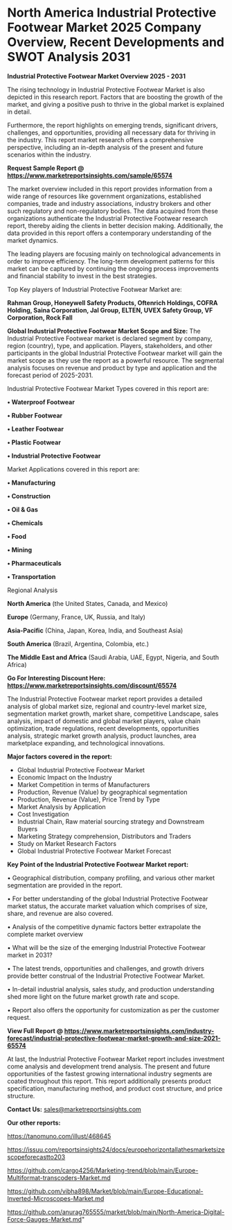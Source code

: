 # North America Industrial Protective Footwear Market 2025 Company Overview, Recent Developments and SWOT Analysis 2031

<Strong> Industrial Protective Footwear Market Overview 2025 - 2031</strong>

The rising technology in Industrial Protective Footwear Market is also depicted in this research report. Factors that are boosting the growth of the market, and giving a positive push to thrive in the global market is explained in detail.

Furthermore, the report highlights on emerging trends, significant drivers, challenges, and opportunities, providing all necessary data for thriving in the industry. This report market research offers a comprehensive perspective, including an in-depth analysis of the present and future scenarios within the industry.

<strong>Request Sample Report @ <a href=https://www.marketreportsinsights.com/sample/65574>https://www.marketreportsinsights.com/sample/65574</a></strong>

The market overview included in this report provides information from a wide range of resources like government organizations, established companies, trade and industry associations, industry brokers and other such regulatory and non-regulatory bodies. The data acquired from these organizations authenticate the Industrial Protective Footwear research report, thereby aiding the clients in better decision making. Additionally, the data provided in this report offers a contemporary understanding of the market dynamics.

The leading players are focusing mainly on technological advancements in order to improve efficiency. The long-term development patterns for this market can be captured by continuing the ongoing process improvements and financial stability to invest in the best strategies.

Top Key players of Industrial Protective Footwear Market are:

<strong>Rahman Group, Honeywell Safety Products, Oftenrich Holdings, COFRA Holding, Saina Corporation, Jal Group, ELTEN, UVEX Safety Group, VF Corporation, Rock Fall</strong>

<strong><b>Global Industrial Protective Footwear Market Scope and Size:</b></strong>
The Industrial Protective Footwear market is declared segment by company, region (country), type, and application. Players, stakeholders, and other participants in the global Industrial Protective Footwear market will gain the market scope as they use the report as a powerful resource. The segmental analysis focuses on revenue and product by type and application and the forecast period of 2025-2031.

Industrial Protective Footwear Market Types covered in this report are:

<strong>• Waterproof Footwear

• Rubber Footwear

• Leather Footwear

• Plastic Footwear

• Industrial Protective Footwear</strong>

Market Applications covered in this report are:

<strong>• Manufacturing

• Construction

• Oil & Gas

• Chemicals

• Food

• Mining

• Pharmaceuticals

• Transportation</strong> 

Regional Analysis

<strong>North America</strong> (the United States, Canada, and Mexico)

<strong>Europe</strong> (Germany, France, UK, Russia, and Italy)

<strong>Asia-Pacific</strong> (China, Japan, Korea, India, and Southeast Asia)

<strong>South America</strong> (Brazil, Argentina, Colombia, etc.)

<strong>The Middle East and Africa</strong> (Saudi Arabia, UAE, Egypt, Nigeria, and South Africa)

<strong>Go For Interesting Discount Here: <a href=https://www.marketreportsinsights.com/discount/65574>https://www.marketreportsinsights.com/discount/65574</a></strong>

The Industrial Protective Footwear market report provides a detailed analysis of global market size, regional and country-level market size, segmentation market growth, market share, competitive Landscape, sales analysis, impact of domestic and global market players, value chain optimization, trade regulations, recent developments, opportunities analysis, strategic market growth analysis, product launches, area marketplace expanding, and technological innovations.

<strong><b>Major factors covered in the report:</b></strong>
<ul>
  <li>Global Industrial Protective Footwear Market </li>
  <li>Economic Impact on the Industry</li>
  <li>Market Competition in terms of Manufacturers</li>
  <li>Production, Revenue (Value) by geographical segmentation</li>
  <li>Production, Revenue (Value), Price Trend by Type</li>
  <li>Market Analysis by Application</li>
  <li>Cost Investigation</li>
  <li>Industrial Chain, Raw material sourcing strategy and Downstream Buyers</li>
  <li>Marketing Strategy comprehension, Distributors and Traders</li>
  <li>Study on Market Research Factors</li>
  <li>Global Industrial Protective Footwear Market Forecast</li>
</ul>

<strong><b>Key Point of the Industrial Protective Footwear Market report:</b></strong>

• Geographical distribution, company profiling, and various other market segmentation are provided in the report.

• For better understanding of the global Industrial Protective Footwear market status, the accurate market valuation which comprises of size, share, and revenue are also covered.

• Analysis of the competitive dynamic factors better extrapolate the complete market overview

• What will be the size of the emerging Industrial Protective Footwear market in 2031?

• The latest trends, opportunities and challenges, and growth drivers provide better construal of the Industrial Protective Footwear Market.

• In-detail industrial analysis, sales study, and production understanding shed more light on the future market growth rate and scope.

• Report also offers the opportunity for customization as per the customer request.

<strong><b>View Full Report @ <a href=https://www.marketreportsinsights.com/industry-forecast/industrial-protective-footwear-market-growth-and-size-2021-65574>https://www.marketreportsinsights.com/industry-forecast/industrial-protective-footwear-market-growth-and-size-2021-65574</a></b></strong>


At last, the Industrial Protective Footwear Market report includes investment come analysis and development trend analysis. The present and future opportunities of the fastest growing international industry segments are coated throughout this report. This report additionally presents product specification, manufacturing method, and product cost structure, and price structure.

<strong>Contact Us:</strong>
sales@marketreportsinsights.com

<strong>Our other reports:</strong>

<a href=https://tanomuno.com/illust/468645>https://tanomuno.com/illust/468645</a>

<a href=https://issuu.com/reportsinsights24/docs/europehorizontallathesmarketsizescopeforecastto203>https://issuu.com/reportsinsights24/docs/europehorizontallathesmarketsizescopeforecastto203</a>

<a href=https://github.com/cargo4256/Marketing-trend/blob/main/Europe-Multiformat-transcoders-Market.md>https://github.com/cargo4256/Marketing-trend/blob/main/Europe-Multiformat-transcoders-Market.md</a>

<a href=https://github.com/vibha898/Market/blob/main/Europe-Educational-Inverted-Microscopes-Market.md>https://github.com/vibha898/Market/blob/main/Europe-Educational-Inverted-Microscopes-Market.md</a>

<a href=https://github.com/anurag765555/market/blob/main/North-America-Digital-Force-Gauges-Market.md>https://github.com/anurag765555/market/blob/main/North-America-Digital-Force-Gauges-Market.md</a>"
